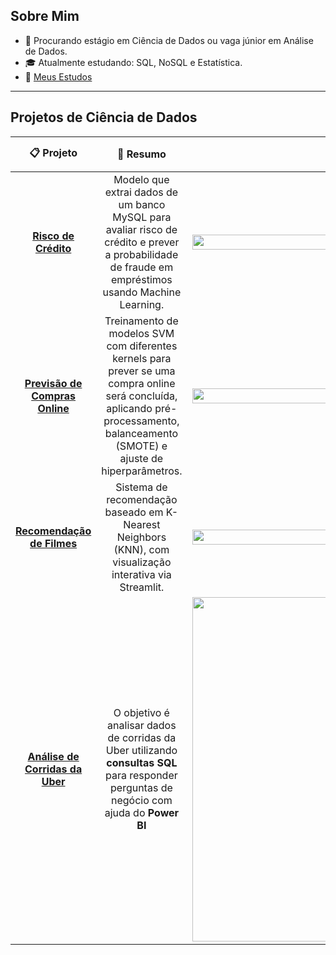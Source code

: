 ## Sobre Mim

- 👔 Procurando estágio em Ciência de Dados ou vaga júnior em Análise de Dados.  
- 🎓 Atualmente estudando: SQL, NoSQL e Estatística.  
- 📖 [Meus Estudos](https://github.com/GuilhermeSecco/Estudos)  

---

## Projetos de Ciência de Dados

| 📋 Projeto | 📃 Resumo | 📊 Gráficos | 💡 Insight | 📐 Métricas | ⚡ Tecnologias |
|:----------:|:----------:|:------------:|:-----------:|:------------:|:--------------:|
| [**Risco de Crédito**](https://github.com/GuilhermeSecco/Risco-de-Credito) | Modelo que extrai dados de um banco MySQL para avaliar risco de crédito e prever a probabilidade de fraude em empréstimos usando Machine Learning. | <img width="100%" alt="image" src="https://github.com/user-attachments/assets/44dfaa94-6cc2-463a-bf3d-a811450cf10f" /> | A probabilidade de fraude aumenta conforme o saldo devedor cresce e o total pago diminui. | Random Forest obteve **AUC = 0.87** em validação cruzada. | Excel<br>MySQL<br>Power BI<br>Pandas<br>NumPy<br>Scikit-Learn|
| [**Previsão de Compras Online**](https://github.com/GuilhermeSecco/Previsao-de-vendas) | Treinamento de modelos SVM com diferentes kernels para prever se uma compra online será concluída, aplicando pré-processamento, balanceamento (SMOTE) e ajuste de hiperparâmetros. | <img width="100%" alt="comparacao_modelos_svm" src="https://github.com/user-attachments/assets/c41de12f-2fde-44bd-8f4d-c92ef6b1d4f1" /> | O kernel RBF apresentou o melhor desempenho, enquanto o kernel linear padronizado foi mais leve computacionalmente. | Melhor modelo (RBF): **Acurácia = 94.9%**, **AUC = 95.1%**. | Pandas<br>NumPy<br>Matplotlib<br>Seaborn<br>Scikit-Learn<br>Imbalanced-Learn|
| [**Recomendação de Filmes**](https://github.com/GuilhermeSecco/Sistema-Recomendacao-Filmes) | Sistema de recomendação baseado em K-Nearest Neighbors (KNN), com visualização interativa via Streamlit. | <img width="100%" alt="top_recomendacoes_alien" src="https://github.com/user-attachments/assets/cea5a822-ab9a-45b0-9c81-34fe90cfd939" /> | O KNN se mostrou eficaz para recomendações, pois considera a similaridade entre filmes próximos. | Aplicação disponível em **[Streamlit](https://recomendacao-filmes.streamlit.app/)**. | Git<br>NumPy<br>Pandas<br>SciPy<br>Scikit-Learn<br>Streamlit|
|[**Análise de Corridas da Uber**](https://github.com/GuilhermeSecco/Analise-Dados-Uber/tree/main)|O objetivo é analisar dados de corridas da Uber utilizando **consultas SQL** para responder perguntas de negócio com ajuda do **Power BI**|<img width="982" height="551" alt="image" src="https://github.com/user-attachments/assets/cdb2ee47-1df9-4cb7-bd46-e72c6a869bf9" />|As corridas com as maiores distâncias se concentram nos meses de junho e julho|Perguntas respondidas com SQL➡️[`Sql_Query.ipynb`](Sql_Query.ipynb)|Excel<br>MySQL<br>PowerBI<br>Python|
